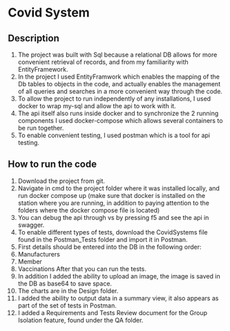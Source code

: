 # Covid System

## Description

1. The project was built with Sql because a relational DB allows for more convenient retrieval of records, and from my familiarity with EntityFramework.
2. In the project I used EntityFramwork which enables the mapping of the Db tables to objects in the code, and actually enables the management of all queries and searches in a more convenient way through the code.
3. To allow the project to run independently of any installations, I used docker to wrap my-sql and allow the api to work with it.
4. The api itself also runs inside docker and to synchronize the 2 running components I used docker-compose which allows several containers to be run together.
5. To enable convenient testing, I used postman which is a tool for api testing.

## How to run the code
1. Download the project from git.
2. Navigate in cmd to the project folder where it was installed locally, and run docker compose up (make sure that docker is installed on the station where you are running, in addition to paying attention to the folders where the docker compose file is located)
3. You can debug the api through vs by pressing f5 and see the api in swagger.
4. To enable different types of tests, download the CovidSystems file found in the Postman_Tests folder and import it in Postman.
5. First details should be entered into the DB in the following order:
  1. Manufacturers
  2. Member
  3. Vaccinations
After that you can run the tests.
6. In addition I added the ability to upload an image, the image is saved in the DB as base64 to save space.
7. The charts are in the Design folder.
8. I added the ability to output data in a summary view, it also appears as part of the set of tests in Postman.
9. I added a Requirements and Tests Review document for the Group Isolation feature, found under the QA folder.
